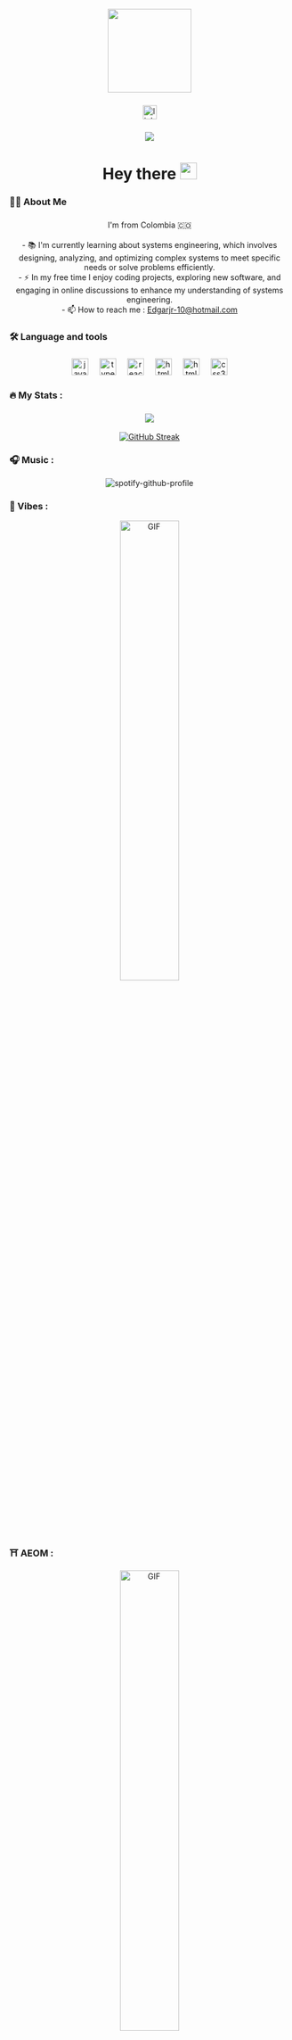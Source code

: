 <br>
<div align="center">
  <img height="150" src="https://avatars.githubusercontent.com/u/52712528?s=400&u=1913c62e384bc8ee5645d8794592b7f4b7b40f5e&v=4"  />
</div>

###

<div align="center">
  <a href="https://www.linkedin.com/in/edgar-maldonado-5619171a0">
  <img src="https://img.shields.io/static/v1?message=LinkedIn&logo=linkedin&label=&color=0077B5&logoColor=white&labelColor=&style=for-the-badge" height="25" alt="linkedin logo"  />
  </a>
</div>

###
<div align="center">
  <img src="https://visitor-badge.laobi.icu/badge?page_id=EdgarJR28.visitor-badge"  />
</div>

###

<h1 align="center">Hey there <img src="https://raw.githubusercontent.com/iampavangandhi/iampavangandhi/master/gifs/Hi.gif" width="30px"></h1>

###

<h3 align="left">👩‍💻  About Me</h3>

###

<p align="center">I'm from Colombia 🇨🇴<br><br>
- 📚 I'm currently  learning about systems engineering, which involves designing, analyzing, and optimizing complex systems to meet specific needs or solve problems efficiently.<br>
-  ⚡ In my free time I enjoy coding projects, exploring new software, and engaging in online discussions to enhance my understanding of systems engineering. <br>
-  📫 How to reach me : <a href="mailto:edgarjr-10@hotmail.com"> Edgarjr-10@hotmail.com </a>
</p>

###

<h3 align="left">🛠 Language and tools</h3>

###

<div align="center">
<img src="https://cdn.jsdelivr.net/gh/devicons/devicon/icons/javascript/javascript-original.svg" height="30" alt="javascript logo" />
<img width="12" />
<img src="https://cdn.jsdelivr.net/gh/devicons/devicon/icons/typescript/typescript-original.svg" height="30" alt="typescript logo" />
<img width="12" />
<img src="https://cdn.jsdelivr.net/gh/devicons/devicon/icons/react/react-original.svg" height="30" alt="react logo" />
<img width="12" />
<img src="https://cdn.jsdelivr.net/gh/devicons/devicon@latest/icons/nestjs/nestjs-original.svg" height="30" alt="html5 logo" />
<img width="12" />
<img src="https://cdn.jsdelivr.net/gh/devicons/devicon/icons/html5/html5-original.svg" height="30" alt="html5 logo" />
<img width="12" />
<img src="https://cdn.jsdelivr.net/gh/devicons/devicon/icons/css3/css3-original.svg" height="30" alt="css3 logo" />
<!--
<img width="12" />
<img src="https://cdn.jsdelivr.net/gh/devicons/devicon/icons/python/python-original.svg" height="30" alt="python logo" />
-->
</div>

###




<h3 align="left">🔥   My Stats :</h3>

###
<div align="center">
<img src="https://github-readme-stats.vercel.app/api/top-langs/?username=EdgarJR28&size_weight=0.5&count_weight=0.5&theme=transparent" />
</div>
<br>
<div align="center">
<a href="https://git.io/streak-stats"><img src="https://streak-stats.demolab.com?user=EdgarJr28&theme=transparent&border_radius=10" alt="GitHub Streak" /></a>
</div>

###
<h3 align="left">🎧   Music :</h3>
<div align="center">

![spotify-github-profile](https://spotify-github-profile.vercel.app/api/view?uid=12179838533&cover_image=true&theme=default&show_offline=false&background_color=transparent&interchange=true&bar_color=transparent&bar_color_cover=true)
</div>
<h3 align="left">🍃   Vibes :</h3>
<div align="center">
<img align="center" alt="GIF" src="https://media1.tenor.com/m/L_g_GnYAkPwAAAAC/anime-love.gif" width="46%" height="auto"  />
</div>
<br>

<h3 align="left">⛩️   AEOM :</h3>
<div align="center">
<img align="center" alt="GIF" src="https://media1.tenor.com/m/L_g_GnYAkPwAAAAC/anime-love.gif" width="46%" height="auto"  />
</div>
<!--
**EdgarJr28/EdgarJR28** is a ✨ _special_ ✨ repository because its `README.md` (this file) appears on your GitHub profile.

Here are some ideas to get you started:

- 🔭 I’m currently working on ...
- 🌱 I’m currently learning ...
- 👯 I’m looking to collaborate on ...
- 🤔 I’m looking for help with ...
- 💬 Ask me about ...
- 📫 How to reach me: ...
- 😄 Pronouns: ...
- ⚡ Fun fact: ...
-->
